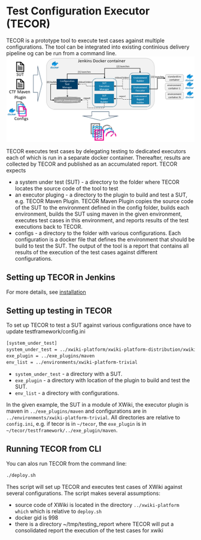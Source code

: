 # Test Configuration Executor (TECOR)
TECOR is a prototype tool to execute test cases against multiple configurations. The tool can be integrated into existing continious delivery pipeline og can be run from a command line.
![Alt text](testframework/docs/overview_container.png "TECOR inside Jenkins, core components")

TECOR executes test cases by delegating testing to dedicated executors each of which is run in a separate docker container. Thereafter, results are collected by TECOR and published as an accumulated report. TECOR expects 
- a system under test (SUT) - a directory to the folder where TECOR locates the source code of the tool to test
- an executor pluging - a directory to the plugin to build and test a SUT, e.g. TECOR Maven Plugin. TECOR Maven Plugin copies the source code of the SUT to the environment defined in the config folder, builds each environment, builds the SUT using maven in the given environment, executes test cases in this environment, and reports results of the test executions back to TECOR.
- configs - a directory to the folder with various configurations. Each configuration is a docker file that defines the environment that should be build to test the SUT.
The output of the tool is a report that contains all results of the execution of the test cases against different configurations.

## Setting up TECOR in Jenkins
For more details, see [installation](https://github.com/STAMP-project/tecor/blob/master/testframework/docs/installation.pdf)

## Setting up testing in TECOR
To set up TECOR to test a SUT against various configurations once have to update testframework/config.ini
```sh
[system_under_test]
system_under_test = ../xwiki-platform/xwiki-platform-distribution/xwiki-platform-distribution-flavor/xwiki-platform-distribution-flavor-test/xwiki-platform-distribution-flavor-test-misc
exe_plugin = ../exe_plugins/maven
env_list = ../environments/xwiki-platform-trivial
```
- `system_under_test` - a directory with a SUT.
- `exe_plugin` - a directory with location of the plugin to build and test the SUT.
- `env_list` -  a directory with configurations. 

In the given example, the SUT in a module of XWiki, the executor plugin is maven in `../exe_plugins/maven` and configurations are in `../environments/xwiki-platform-trivial`. All directories are relative to `config.ini`, e.g. if tecor is in `~/tecor`, the `exe_plugin` is in `~/tecor/testframework/../exe_plugin/maven`.

## Running TECOR from CLI
You can alos run TECOR from the command line:
```sh
./deploy.sh
```
Thes script will set up TECOR and executes test cases of XWiki against several configurations. The script makes several assumptions:
- source code of XWiki is located in the directory `../xwiki-platform which` which is relative to `deploy.sh`
- docker gid is 998
- there is a directory ~/tmp/testing_report where TECOR will put a consolidated report the execution of the test cases for xwiki


